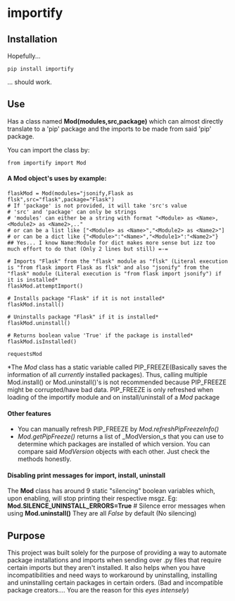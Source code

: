 # importify

## Installation
Hopefully...
```
pip install importify
```
... should work.

## Use
Has a class named **Mod(modules,src,package)** which can almost directly translate to a 'pip' package and the imports to be made from said 'pip' package.

You can import the class by:
```
from importify import Mod
```

#### A **Mod** object's uses by example:
```
flaskMod = Mod(modules="jsonify,Flask as flsk",src="flask",package="Flask")
# If 'package' is not provided, it will take 'src's value
# 'src' and 'package' can only be strings
# 'modules' can either be a string with format "<Module> as <Name>,<Module2> as <Name2>,.."
# or can be a list like ["<Module> as <Name>","<Module2> as <Name2>"]
# or can be a dict like {"<Module>":"<Name>","<Module1>":"<Name2>"}
## Yes... I know Name:Module for dict makes more sense but izz too much effort to do that (Only 2 lines but still) =-=

# Imports "Flask" from the "flask" module as "flsk" (Literal execution is "from flask import Flask as flsk" and also "jsonify" from the "flask" module (Literal execution is "from flask import jsonify") if it is installed*
flaskMod.attemptImport()

# Installs package "Flask" if it is not installed*
flaskMod.install()

# Uninstalls package "Flask" if it is installed*
flaskMod.uninstall()

# Returns boolean value 'True' if the package is installed*
flaskMod.isInstalled()

requestsMod
```
*The _Mod_ class has a static variable called PIP_FREEZE(Basically saves the information of all *currently* installed packages). Thus, calling multiple Mod.install() or Mod.uninstall()'s is not recommended because PIP_FREEZE might be corrupted/have bad data.
PIP_FREEZE is only refreshed when loading of the importify module and on install/uninstall of a _Mod_ package

#### Other features
- You can manually refresh PIP_FREEZE by *Mod.refreshPipFreezeInfo()*
- *Mod.getPipFreeze()* returns a list of _ModVersion_s that you can use to determine which packages are installed of which version. You can compare said _ModVersion_ objects with each other. Just check the methods honestly.

#### Disabling print messages for import, install, uninstall
The **Mod** class has around 9 static "silencing" boolean variables which, upon enabling, will stop printing their respective msgz.
Eg: **Mod.SILENCE_UNINSTALL_ERRORS=True** # Silence error messages when using **Mod.uninstall()**
They are all _False_ by default (No silencing)

## Purpose
This project was built solely for the purpose of providing a way to automate package installations and imports when sending over .py files that require certain imports but they aren't installed.
It also helps when you have incompatibilities and need ways to workaround by uninstalling, installing and uninstalling certain packages in certain orders.
(Bad and incompatible package creators.... You are the reason for this *eyes intensely*)
